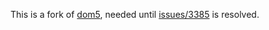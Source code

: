 This is a fork of [dom5](https://www.npmjs.com/package/dom5), needed until [issues/3385](https://github.com/Polymer/tools/issues/3385) is resolved.
